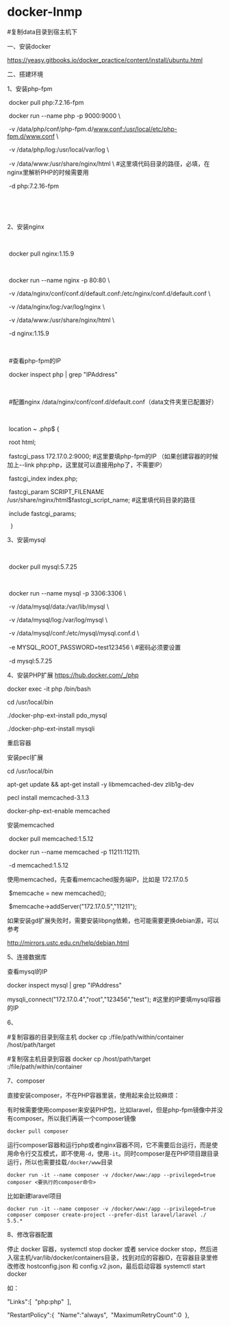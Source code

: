 # docker-lnmp

#复制data目录到宿主机下



一、安装docker

https://yeasy.gitbooks.io/docker_practice/content/install/ubuntu.html



二、搭建环境



1、安装php-fpm 



​	docker pull php:7.2.16-fpm



​	docker run --name php -p 9000:9000 \

​	-v /data/php/conf/php-fpm.d/www.conf:/usr/local/etc/php-fpm.d/www.conf \

​	-v /data/php/log:/usr/local/var/log \

​	-v /data/www:/usr/share/nginx/html \ #这里填代码目录的路径，必填，在nginx里解析PHP的时候需要用

​	-d php:7.2.16-fpm

​	

​	

2、安装nginx

​	

​	docker pull nginx:1.15.9

​	

​	docker run --name nginx -p 80:80 \

​	-v /data/nginx/conf/conf.d/default.conf:/etc/nginx/conf.d/default.conf \

​	-v /data/nginx/log:/var/log/nginx \

​	-v /data/www:/usr/share/nginx/html \

​	-d nginx:1.15.9

​	

​	#查看php-fpm的IP

​	docker inspect php | grep "IPAddress"

​	

​	#配置nginx  /data/nginx/conf/conf.d/default.conf（data文件夹里已配置好）

​	

​	location ~ \.php$ {

​        	root           html;

​       	 	fastcgi_pass   172.17.0.2:9000;  #这里要填php-fpm的IP   （如果创建容器的时候加上--link php:php，这里就可以直接用php了，不需要IP）

​        	fastcgi_index  index.php;

​      		fastcgi_param  SCRIPT_FILENAME  /usr/share/nginx/html$fastcgi_script_name;  #这里填代码目录的路径

​        	include        fastcgi_params;

   	 }



3、安装mysql

​	

​	docker pull mysql:5.7.25

​	

​	docker run --name mysql -p 3306:3306 \

​    	-v /data/mysql/data:/var/lib/mysql \

​	-v /data/mysql/log:/var/log/mysql \

​	-v /data/mysql/conf:/etc/mysql/mysql.conf.d \

​	-e MYSQL_ROOT_PASSWORD=test123456 \   #密码必须要设置

​    	-d mysql:5.7.25



4、安装PHP扩展  <https://hub.docker.com/_/php>

docker exec -it php /bin/bash

cd /usr/local/bin 

 ./docker-php-ext-install pdo_mysql  

./docker-php-ext-install mysqli

重启容器



安装pecl扩展

cd /usr/local/bin 

apt-get update && apt-get install -y libmemcached-dev zlib1g-dev

pecl install memcached-3.1.3

docker-php-ext-enable memcached



安装memcached

​	docker pull memcached:1.5.12

​	docker run --name memcached -p 11211:11211\

​	-d memcached:1.5.12



使用memcached，先查看memcached服务端IP，比如是 172.17.0.5

​	$memcache = new memcached();

​	$memcache->addServer("172.17.0.5","11211");



如果安装gd扩展失败时，需要安装libpng依赖，也可能需要更换debian源，可以参考

http://mirrors.ustc.edu.cn/help/debian.html



5、连接数据库

查看mysql的IP

docker inspect mysql | grep "IPAddress"

mysqli_connect("172.17.0.4","root","123456","test");  #这里的IP要填mysql容器的IP



6、

#复制容器的目录到宿主机   docker cp <containerId>:/file/path/within/container /host/path/target

#复制宿主机目录到容器   docker cp /host/path/target <containerId>:/file/path/within/container



7、composer

直接安装composer，不在PHP容器里装，使用起来会比较麻烦：

有时候需要使用composer来安装PHP包，比如laravel，但是php-fpm镜像中并没有composer。所以我们再装一个composer镜像

```
docker pull composer
```

运行composer容器和运行php或者nginx容器不同，它不需要后台运行，而是使用命令行交互模式，即不使用`-d`，使用`-it`。同时composer是在PHP项目跟目录运行，所以也需要挂载`/docker/www`目录

```
docker run -it --name composer -v /docker/www:/app --privileged=true composer <要执行的composer命令>
```

比如新建laravel项目

```
docker run -it --name composer -v /docker/www:/app --privileged=true composer composer create-project --prefer-dist laravel/laravel ./ 5.5.*
```

8、修改容器配置

停止 docker 容器，systemctl stop docker 或者 service docker stop，然后进入宿主机/var/lib/docker/containers目录，找到对应的容器ID，在容器目录里修改修改 hostconfig.json 和 config.v2.json，最后启动容器 systemctl start docker

如：

"Links":[
​        "php:php"
​    ],

"RestartPolicy":{
​        "Name":"always",
​        "MaximumRetryCount":0
​    },